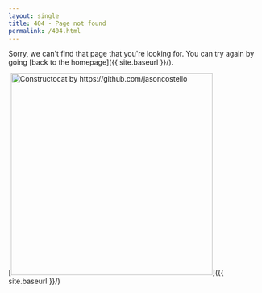 ```yaml
---
layout: single
title: 404 - Page not found
permalink: /404.html
---
```


Sorry, we can't find that page that you're looking for. You can try again by going [back to the homepage]({{ site.baseurl }}/).

[<img src="{{ site.baseurl }}/assets/images/404.jpg" alt="Constructocat by https://github.com/jasoncostello" style="width: 400px;"/>]({{ site.baseurl }}/)
